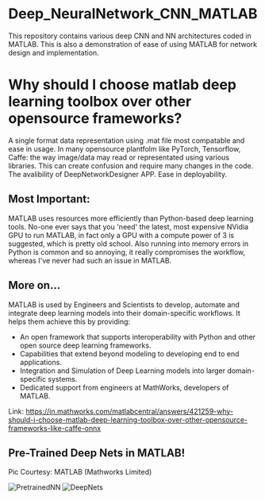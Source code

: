 # Deep_NeuralNetwork_CNN_MATLAB
This repository contains various deep CNN and NN architectures coded in MATLAB. This is also a demonstration of ease of using MATLAB for network design and implementation.

# Why should I choose matlab deep learning toolbox over other opensource frameworks?
A single format data representation using .mat file most compatable and ease in usage.
In many opensource plantfolm like  PyTorch, Tensorflow, Caffe: the way image/data may read or representated using various libraries.
This can create confusion and require many changes in the code.
The avalibility of DeepNetworkDesigner APP. Ease in deployability.

## Most Important:
MATLAB uses resources more efficiently than Python-based deep learning tools. No-one ever says that you 'need' the latest, most expensive NVidia GPU to run MATLAB, in fact only a GPU with a compute power of 3 is suggested, which is pretty old school. Also running into memory errors in Python is common and so annoying, it really compromises the workflow, whereas I've never had such an issue in MATLAB.

## More on...
MATLAB is used by Engineers and Scientists to develop, automate and integrate deep learning models into their domain-specific workflows. It helps them achieve this by providing:
* An open framework that supports interoperability with Python and other open source deep learning frameworks.
* Capabilities that extend beyond modeling to developing end to end applications.
* Integration and Simulation of Deep Learning models into larger domain-specific systems.
* Dedicated support from engineers at MathWorks, developers of MATLAB.

Link: https://in.mathworks.com/matlabcentral/answers/421259-why-should-i-choose-matlab-deep-learning-toolbox-over-other-opensource-frameworks-like-caffe-onnx

## Pre-Trained Deep Nets in MATLAB!
Pic Courtesy: MATLAB (Mathworks Limited)

![PretrainedNN](https://www.mathworks.com/help/deeplearning/transferlearningworkflow.png)
![DeepNets](https://www.mathworks.com/help/deeplearning/ug/pretrained_20b.png)
